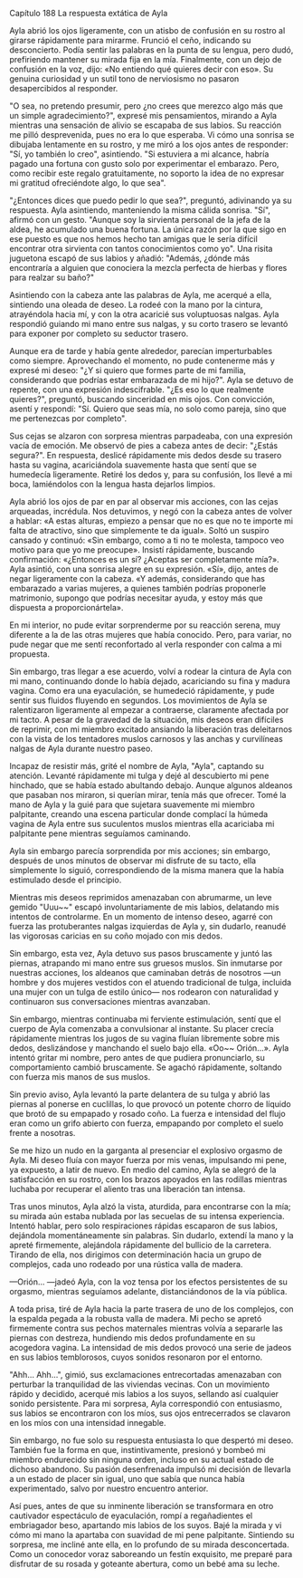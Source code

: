 
Capítulo 188 La respuesta extática de Ayla

Ayla abrió los ojos ligeramente, con un atisbo de confusión en su rostro al girarse rápidamente para mirarme. Frunció el ceño, indicando su desconcierto. Podía sentir las palabras en la punta de su lengua, pero dudó, prefiriendo mantener su mirada fija en la mía. Finalmente, con un dejo de confusión en la voz, dijo: «No entiendo qué quieres decir con eso». Su genuina curiosidad y un sutil tono de nerviosismo no pasaron desapercibidos al responder.

"O sea, no pretendo presumir, pero ¿no crees que merezco algo más que un simple agradecimiento?", expresé mis pensamientos, mirando a Ayla mientras una sensación de alivio se escapaba de sus labios. Su reacción me pilló desprevenida, pues no era lo que esperaba. Vi cómo una sonrisa se dibujaba lentamente en su rostro, y me miró a los ojos antes de responder: "Sí, yo también lo creo", asintiendo. "Si estuviera a mi alcance, habría pagado una fortuna con gusto solo por experimentar el embarazo. Pero, como recibir este regalo gratuitamente, no soporto la idea de no expresar mi gratitud ofreciéndote algo, lo que sea".

"¿Entonces dices que puedo pedir lo que sea?", preguntó, adivinando ya su respuesta. Ayla asintiendo, manteniendo la misma cálida sonrisa. "Sí", afirmó con un gesto. "Aunque soy la sirvienta personal de la jefa de la aldea, he acumulado una buena fortuna. La única razón por la que sigo en ese puesto es que nos hemos hecho tan amigas que le sería difícil encontrar otra sirvienta con tantos conocimientos como yo". Una risita juguetona escapó de sus labios y añadió: "Además, ¿dónde más encontraría a alguien que conociera la mezcla perfecta de hierbas y flores para realzar su baño?"

Asintiendo con la cabeza ante las palabras de Ayla, me acerqué a ella, sintiendo una oleada de deseo. La rodeé con la mano por la cintura, atrayéndola hacia mí, y con la otra acaricié sus voluptuosas nalgas. Ayla respondió guiando mi mano entre sus nalgas, y su corto trasero se levantó para exponer por completo su seductor trasero.

Aunque era de tarde y había gente alrededor, parecían imperturbables como siempre. Aprovechando el momento, no pude contenerme más y expresé mi deseo: "¿Y si quiero que formes parte de mi familia, considerando que podrías estar embarazada de mi hijo?". Ayla se detuvo de repente, con una expresión indescifrable. "¿Es eso lo que realmente quieres?", preguntó, buscando sinceridad en mis ojos. Con convicción, asentí y respondí: "Sí. Quiero que seas mía, no solo como pareja, sino que me pertenezcas por completo".

Sus cejas se alzaron con sorpresa mientras parpadeaba, con una expresión vacía de emoción. Me observó de pies a cabeza antes de decir: "¿Estás segura?". En respuesta, deslicé rápidamente mis dedos desde su trasero hasta su vagina, acariciándola suavemente hasta que sentí que se humedecía ligeramente. Retiré los dedos y, para su confusión, los llevé a mi boca, lamiéndolos con la lengua hasta dejarlos limpios.

Ayla abrió los ojos de par en par al observar mis acciones, con las cejas arqueadas, incrédula. Nos detuvimos, y negó con la cabeza antes de volver a hablar: «A estas alturas, empiezo a pensar que no es que no te importe mi falta de atractivo, sino que simplemente te da igual». Soltó un suspiro cansado y continuó: «Sin embargo, como a ti no te molesta, tampoco veo motivo para que yo me preocupe». Insistí rápidamente, buscando confirmación: «¿Entonces es un sí? ¿Aceptas ser completamente mía?». Ayla asintió, con una sonrisa alegre en su expresión. «Sí», dijo, antes de negar ligeramente con la cabeza. «Y además, considerando que has embarazado a varias mujeres, a quienes también podrías proponerle matrimonio, supongo que podrías necesitar ayuda, y estoy más que dispuesta a proporcionártela».

En mi interior, no pude evitar sorprenderme por su reacción serena, muy diferente a la de las otras mujeres que había conocido. Pero, para variar, no pude negar que me sentí reconfortado al verla responder con calma a mi propuesta.

Sin embargo, tras llegar a ese acuerdo, volví a rodear la cintura de Ayla con mi mano, continuando donde lo había dejado, acariciando su fina y madura vagina. Como era una eyaculación, se humedeció rápidamente, y pude sentir sus fluidos fluyendo en segundos. Los movimientos de Ayla se ralentizaron ligeramente al empezar a contraerse, claramente afectada por mi tacto. A pesar de la gravedad de la situación, mis deseos eran difíciles de reprimir, con mi miembro excitado ansiando la liberación tras deleitarnos con la vista de los tentadores muslos carnosos y las anchas y curvilíneas nalgas de Ayla durante nuestro paseo.

Incapaz de resistir más, grité el nombre de Ayla, "Ayla", captando su atención. Levanté rápidamente mi tulga y dejé al descubierto mi pene hinchado, que se había estado abultando debajo. Aunque algunos aldeanos que pasaban nos miraron, si querían mirar, tenía más que ofrecer. Tomé la mano de Ayla y la guié para que sujetara suavemente mi miembro palpitante, creando una escena particular donde complací la húmeda vagina de Ayla entre sus suculentos muslos mientras ella acariciaba mi palpitante pene mientras seguíamos caminando.

Ayla sin embargo parecía sorprendida por mis acciones; sin embargo, después de unos minutos de observar mi disfrute de su tacto, ella simplemente lo siguió, correspondiendo de la misma manera que la había estimulado desde el principio.

Mientras mis deseos reprimidos amenazaban con abrumarme, un leve gemido "Uuu~~" escapó involuntariamente de mis labios, delatando mis intentos de controlarme. En un momento de intenso deseo, agarré con fuerza las protuberantes nalgas izquierdas de Ayla y, sin dudarlo, reanudé las vigorosas caricias en su coño mojado con mis dedos.

Sin embargo, esta vez, Ayla detuvo sus pasos bruscamente y juntó las piernas, atrapando mi mano entre sus gruesos muslos. Sin inmutarse por nuestras acciones, los aldeanos que caminaban detrás de nosotros —un hombre y dos mujeres vestidos con el atuendo tradicional de tulga, incluida una mujer con un tulga de estilo único— nos rodearon con naturalidad y continuaron sus conversaciones mientras avanzaban.

Sin embargo, mientras continuaba mi ferviente estimulación, sentí que el cuerpo de Ayla comenzaba a convulsionar al instante. Su placer crecía rápidamente mientras los jugos de su vagina fluían libremente sobre mis dedos, deslizándose y manchando el suelo bajo ella. «Oo~~ Orión...». Ayla intentó gritar mi nombre, pero antes de que pudiera pronunciarlo, su comportamiento cambió bruscamente. Se agachó rápidamente, soltando con fuerza mis manos de sus muslos.

Sin previo aviso, Ayla levantó la parte delantera de su tulga y abrió las piernas al ponerse en cuclillas, lo que provocó un potente chorro de líquido que brotó de su empapado y rosado coño. La fuerza e intensidad del flujo eran como un grifo abierto con fuerza, empapando por completo el suelo frente a nosotras.

Se me hizo un nudo en la garganta al presenciar el explosivo orgasmo de Ayla. Mi deseo fluía con mayor fuerza por mis venas, impulsando mi pene, ya expuesto, a latir de nuevo. En medio del camino, Ayla se alegró de la satisfacción en su rostro, con los brazos apoyados en las rodillas mientras luchaba por recuperar el aliento tras una liberación tan intensa.

Tras unos minutos, Ayla alzó la vista, aturdida, para encontrarse con la mía; su mirada aún estaba nublada por las secuelas de su intensa experiencia. Intentó hablar, pero solo respiraciones rápidas escaparon de sus labios, dejándola momentáneamente sin palabras. Sin dudarlo, extendí la mano y la apreté firmemente, alejándola rápidamente del bullicio de la carretera. Tirando de ella, nos dirigimos con determinación hacia un grupo de complejos, cada uno rodeado por una rústica valla de madera.

—Orión... —jadeó Ayla, con la voz tensa por los efectos persistentes de su orgasmo, mientras seguíamos adelante, distanciándonos de la vía pública.

A toda prisa, tiré de Ayla hacia la parte trasera de uno de los complejos, con la espalda pegada a la robusta valla de madera. Mi pecho se apretó firmemente contra sus pechos maternales mientras volvía a separarle las piernas con destreza, hundiendo mis dedos profundamente en su acogedora vagina. La intensidad de mis dedos provocó una serie de jadeos en sus labios temblorosos, cuyos sonidos resonaron por el entorno.

"Ahh... Ahh...", gimió, sus exclamaciones entrecortadas amenazaban con perturbar la tranquilidad de las viviendas vecinas. Con un movimiento rápido y decidido, acerqué mis labios a los suyos, sellando así cualquier sonido persistente. Para mi sorpresa, Ayla correspondió con entusiasmo, sus labios se encontraron con los míos, sus ojos entrecerrados se clavaron en los míos con una intensidad innegable.

Sin embargo, no fue solo su respuesta entusiasta lo que despertó mi deseo. También fue la forma en que, instintivamente, presionó y bombeó mi miembro endurecido sin ninguna orden, incluso en su actual estado de dichoso abandono. Su pasión desenfrenada impulsó mi decisión de llevarla a un estado de placer sin igual, uno que sabía que nunca había experimentado, salvo por nuestro encuentro anterior.

Así pues, antes de que su inminente liberación se transformara en otro cautivador espectáculo de eyaculación, rompí a regañadientes el embriagador beso, apartando mis labios de los suyos. Bajé la mirada y vi cómo mi mano la apartaba con suavidad de mi pene palpitante. Sintiendo su sorpresa, me incliné ante ella, en lo profundo de su mirada desconcertada. Como un conocedor voraz saboreando un festín exquisito, me preparé para disfrutar de su rosada y goteante abertura, como un bebé ama su leche.